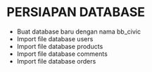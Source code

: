 # PERSIAPAN DATABASE
- Buat database baru dengan nama bb_civic
- Import file database users
- Import file database products
- Import file database comments
- Import file database orders